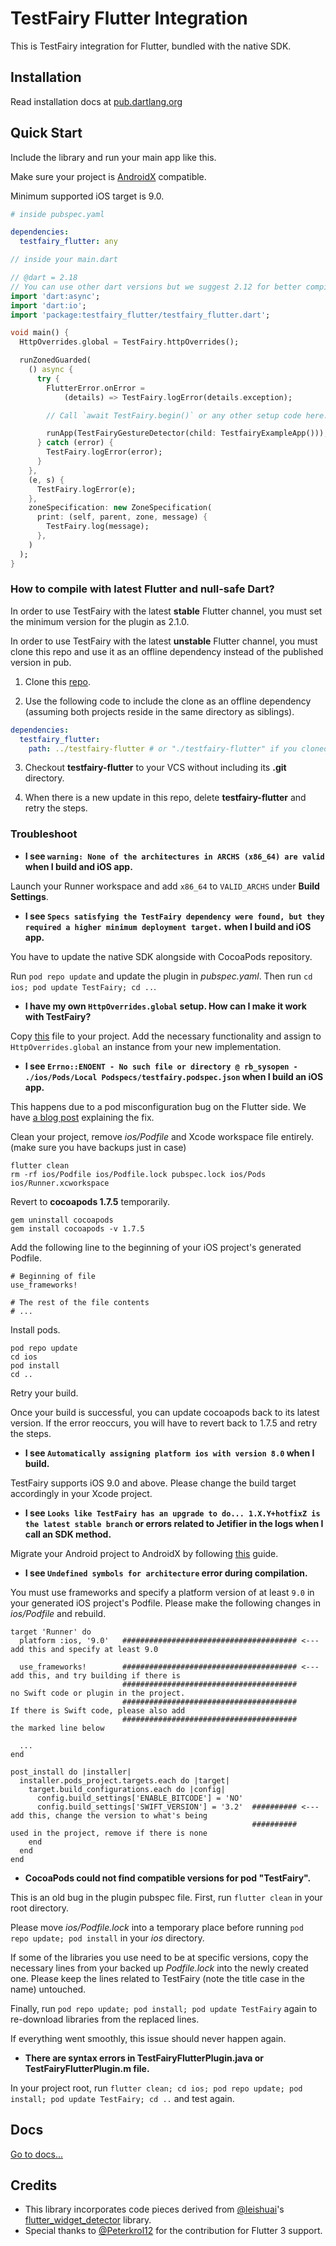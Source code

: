 # TestFairy Flutter Integration

This is TestFairy integration for Flutter, bundled with the native SDK. 

## Installation
Read installation docs at [pub.dartlang.org](https://pub.dartlang.org/packages/testfairy_flutter#-installing-tab-)

## Quick Start
Include the library and run your main app like this. 

Make sure your project is [AndroidX](https://flutter.dev/docs/development/androidx-migration) compatible. 

Minimum supported iOS target is 9.0.

```yaml
# inside pubspec.yaml

dependencies:
  testfairy_flutter: any
```

```dart
// inside your main.dart

// @dart = 2.18 
// You can use other dart versions but we suggest 2.12 for better compile time checks.
import 'dart:async';
import 'dart:io';
import 'package:testfairy_flutter/testfairy_flutter.dart';

void main() {
  HttpOverrides.global = TestFairy.httpOverrides();

  runZonedGuarded(
    () async {
      try {
        FlutterError.onError =
            (details) => TestFairy.logError(details.exception);

        // Call `await TestFairy.begin()` or any other setup code here.

        runApp(TestFairyGestureDetector(child: TestfairyExampleApp()));
      } catch (error) {
        TestFairy.logError(error);
      }
    },
    (e, s) {
      TestFairy.logError(e);
    },
    zoneSpecification: new ZoneSpecification(
      print: (self, parent, zone, message) {
        TestFairy.log(message);
      },
    )
  );
}
```

### How to compile with latest Flutter and null-safe Dart?

In order to use TestFairy with the latest **stable** Flutter channel, you must set the minimum version for the plugin as 2.1.0.

In order to use TestFairy with the latest **unstable** Flutter channel, you must clone this repo and use it as an offline dependency instead of the published version in pub.

1. Clone this [repo](https://github.com/testfairy/testfairy-flutter).

2. Use the following code to include the clone as an offline dependency (assuming both projects reside in the same directory as siblings).

```yaml
dependencies:
  testfairy_flutter:
    path: ../testfairy-flutter # or "./testfairy-flutter" if you cloned it inside your main project as a child directory 
```

3. Checkout **testfairy-flutter** to your VCS without including its **.git** directory.

4. When there is a new update in this repo, delete **testfairy-flutter** and retry the steps.

### Troubleshoot
- **I see `warning: None of the architectures in ARCHS (x86_64) are valid` when I build and iOS app.**

Launch your Runner workspace and add `x86_64` to `VALID_ARCHS` under **Build Settings**.

- **I see `Specs satisfying the TestFairy dependency were found, but they required a higher minimum deployment target.` when I build and iOS app.**

You have to update the native SDK alongside with CocoaPods repository.

Run `pod repo update` and update the plugin in *pubspec.yaml*. Then run `cd ios; pod update TestFairy; cd ..`.

- **I have my own `HttpOverrides.global` setup. How can I make it work with TestFairy?**

Copy [this](https://github.com/testfairy/testfairy-flutter/blob/master/lib/src/network_logging.dart) file to your project. Add the necessary functionality and assign to `HttpOverrides.global` an instance from your new implementation.

- **I see `Errno::ENOENT - No such file or directory @ rb_sysopen - ./ios/Pods/Local Podspecs/testfairy.podspec.json` when I build an iOS app.**

This happens due to a pod misconfiguration bug on the Flutter side. We have [a blog post](https://blog.testfairy.com/errnoenoent-fix-for-flutter-ios/) explaining the fix.

Clean your project, remove *ios/Podfile* and Xcode workspace file entirely. (make sure you have backups just in case)
```
flutter clean
rm -rf ios/Podfile ios/Podfile.lock pubspec.lock ios/Pods ios/Runner.xcworkspace
```

Revert to **cocoapods 1.7.5** temporarily.
```
gem uninstall cocoapods
gem install cocoapods -v 1.7.5
```

Add the following line to the beginning of your iOS project's generated Podfile.
```
# Beginning of file
use_frameworks!

# The rest of the file contents
# ...
```

Install pods.
```
pod repo update
cd ios
pod install
cd ..
```

Retry your build.

Once your build is successful, you can update cocoapods back to its latest version. If the error reoccurs, you will have to revert back to 1.7.5 and retry the steps.

- **I see `Automatically assigning platform ios with version 8.0` when I build.**

TestFairy supports iOS 9.0 and above. Please change the build target accordingly in your Xcode project.

- **I see `Looks like TestFairy has an upgrade to do... 1.X.Y+hotfixZ is the latest stable branch` or errors related to Jetifier in the logs when I call an SDK method.**

Migrate your Android project to AndroidX by following [this](https://flutter.dev/docs/development/androidx-migration) guide.

- **I see `Undefined symbols for architecture` error during compilation.**

You must use frameworks and specify a platform version of at least `9.0` in your generated iOS project's Podfile. Please make the following changes in *ios/Podfile* and rebuild.
```
target 'Runner' do
  platform :ios, '9.0'   ####################################### <--- add this and specify at least 9.0

  use_frameworks!        ####################################### <--- add this, and try building if there is 
                         #######################################      no Swift code or plugin in the project.
                         #######################################      If there is Swift code, please also add 
                         #######################################      the marked line below

  ...
end

post_install do |installer|
  installer.pods_project.targets.each do |target|
    target.build_configurations.each do |config|
      config.build_settings['ENABLE_BITCODE'] = 'NO'
      config.build_settings['SWIFT_VERSION'] = '3.2'  ########## <--- add this, change the version to what's being
                                                      ##########      used in the project, remove if there is none
    end
  end
end
```

- **CocoaPods could not find compatible versions for pod "TestFairy".**

This is an old bug in the plugin pubspec file. First, run `flutter clean` in your root directory. 

Please move *ios/Podfile.lock* into a temporary place before running `pod repo update; pod install` in your *ios* directory. 

If some of the libraries you use need to be at specific versions, copy the necessary lines from your backed up *Podfile.lock* into the newly created one. Please keep the lines related to TestFairy (note the title case in the name) untouched.

Finally, run `pod repo update; pod install; pod update TestFairy` again to re-download libraries from the replaced lines.

If everything went smoothly, this issue should never happen again.

- **There are syntax errors in TestFairyFlutterPlugin.java or TestFairyFlutterPlugin.m file.**

In your project root, run `flutter clean; cd ios; pod repo update; pod install; pod update TestFairy; cd ..` and test again.

## Docs
[Go to docs...](https://pub.dartlang.org/documentation/testfairy_flutter/latest/)

## Credits

* This library incorporates code pieces derived from [@leishuai](https://github.com/leishuai)'s [flutter_widget_detector](https://github.com/leishuai/flutter_widget_detector) library.
* Special thanks to [@Peterkrol12](https://github.com/Peterkrol12) for the contribution for Flutter 3 support.